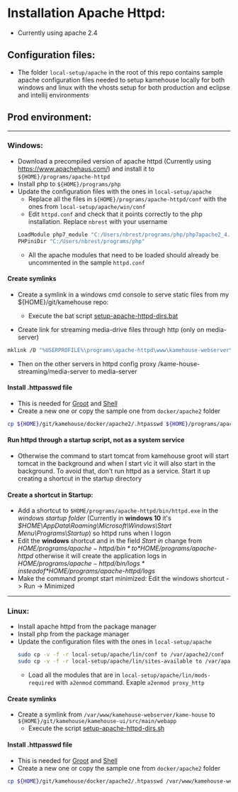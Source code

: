 
# Installation Apache Httpd:

- Currently using apache 2.4

## Configuration files: 

- The folder `local-setup/apache` in the root of this repo contains sample apache configuration files needed to setup kamehouse locally for both windows and linux with the vhosts setup for both production and eclipse and intellij environments

## Prod environment:

*********************

### Windows:

- Download a precompiled version of apache httpd (Currently using https://www.apachehaus.com/) and install it to `${HOME}/programs/apache-httpd`
- Install php to `${HOME}/programs/php`
- Update the configuration files with the ones in `local-setup/apache` 
  - Replace all the files in `${HOME}/programs/apache-httpd/conf` with the ones from `local-setup/apache/win/conf` 
  - Edit `httpd.conf` and check that it points correctly to the php installation. Replace `nbrest` with your username
  ```sh
  LoadModule php7_module "C:/Users/nbrest/programs/php/php7apache2_4.dll"
  PHPiniDir "C:/Users/nbrest/programs/php"
  ```
  - All the apache modules that need to be loaded should already be uncommented in the sample `httpd.conf`

#### Create symlinks

- Create a symlink in a windows cmd console to serve static files from my ${HOME}/git/kamehouse repo:
  - Execute the bat script [setup-apache-httpd-dirs.bat](scripts/setup-apache-httpd-dirs.bat)

- Create link for streaming media-drive files through http (only on media-server)
```sh
mklink /D "%USERPROFILE%\programs\apache-httpd\www\kamehouse-webserver\kame-house-streaming\media-server\media-drive" "N:\"
```
- Then on the other servers in httpd config proxy /kame-house-streaming/media-server to media-server

#### Install .httpasswd file

- This is needed for [Groot](kamehouse-groot/README.md) and [Shell](kamehouse-shell/README.md)
- Create a new one or copy the sample one from `docker/apache2` folder
```sh
cp ${HOME}/git/kamehouse/docker/apache2/.htpasswd ${HOME}/programs/apache-httpd/www/kamehouse-webserver/
```

#### Run httpd through a startup script, not as a system service

- Otherwise the command to start tomcat from kamehouse groot will start tomcat in the background and when I start vlc it will also start in the background. To avoid that, don't run httpd as a service. Start it up creating a shortcut in the startup directory

#### Create a shortcut in Startup:

* Add a shortcut to `$HOME/programs/apache-httpd/bin/httpd.exe` in the *windows startup folder* (Currently in **windows 10** it's *$HOME\AppData\Roaming\Microsoft\Windows\Start Menu\Programs\Startup*) so httpd runs when I logon
* Edit the **windows** shortcut and in the field *Start in* change from *$HOME/programs/apache-httpd/bin* to *$HOME/programs/apache-httpd* otherwise it will create the application logs in *$HOME/programs/apache-httpd/bin/logs* instead of *$HOME/programs/apache-httpd/logs*
* Make the command prompt start minimized: Edit the windows shortcut -> Run -> Minimized

*********************

### Linux:

- Install apache httpd from the package manager
- Install php from the package manager
- Update the configuration files with the ones in `local-setup/apache` 
  ```sh
  sudo cp -v -f -r local-setup/apache/lin/conf to /var/apache2/conf
  sudo cp -v -f -r local-setup/apache/lin/sites-available to /var/apache2/sites-available
  ```
  - Load all the modules that are in `local-setup/apache/lin/mods-required` with `a2enmod` command. Exaple `a2enmod proxy_http`

#### Create symlinks

- Create a symlink from `/var/www/kamehouse-webserver/kame-house` to `${HOME}/git/kamehouse/kamehouse-ui/src/main/webapp`
  - Execute the script [setup-apache-httpd-dirs.sh](scripts/setup-apache-httpd-dirs.sh)

#### Install .httpasswd file

- This is needed for [Groot](kamehouse-groot/README.md) and [Shell](kamehouse-shell/README.md)
- Create a new one or copy the sample one from `docker/apache2` folder
```sh
cp ${HOME}/git/kamehouse/docker/apache2/.htpasswd /var/www/kamehouse-webserver/
```